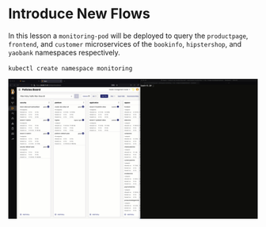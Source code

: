 # Introduce New Flows

In this lesson a `monitoring-pod` will be deployed to query the `productpage`, `frontend`, and  `customer` microservices of the `bookinfo`, `hipstershop`, and `yaobank` namespaces respectively. 

`kubectl create namespace monitoring`

![new-flow-frontend.gif](images/new-flow-frontend.gif)